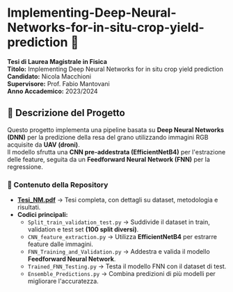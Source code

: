 # Implementing-Deep-Neural-Networks-for-in-situ-crop-yield-prediction 🌾

**Tesi di Laurea Magistrale in Fisica**  
**Titolo:** Implementing Deep Neural Networks for in situ crop yield prediction  
**Candidato:** Nicola Macchioni  
**Supervisore:** Prof. Fabio Mantovani  
**Anno Accademico:** 2023/2024  

## 📖 Descrizione del Progetto

Questo progetto implementa una pipeline basata su **Deep Neural Networks (DNN)** per la predizione della resa del grano utilizzando immagini RGB acquisite da **UAV (droni)**.  
Il modello sfrutta una **CNN pre-addestrata (EfficientNetB4)** per l'estrazione delle feature, seguita da un **Feedforward Neural Network (FNN)** per la regressione.

### 📜 Contenuto della Repository

- **[Tesi_NM.pdf](Tesi_NM.pdf)** → Tesi completa, con dettagli su dataset, metodologia e risultati.
- **Codici principali:**
  - `Split_train_validation_test.py` → Suddivide il dataset in train, validation e test set **(100 split diversi)**.
  - `CNN_feature_extraction.py` → Utilizza **EfficientNetB4** per estrarre feature dalle immagini.
  - `FNN_Training_and_Validation.py` → Addestra e valida il modello **Feedforward Neural Network**.
  - `Trained_FNN_Testing.py` → Testa il modello FNN con il dataset di test.
  - `Ensemble_Predictions.py` → Combina predizioni di più modelli per migliorare l'accuratezza.
